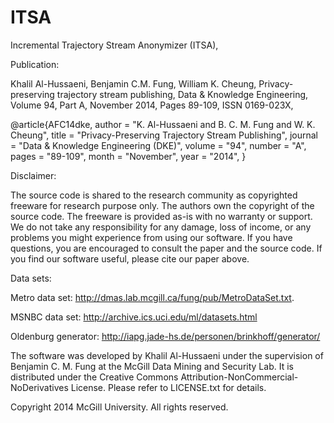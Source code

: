 # ITSA
Incremental Trajectory Stream Anonymizer (ITSA),

Publication:

Khalil Al-Hussaeni, Benjamin C.M. Fung, William K. Cheung, Privacy-preserving trajectory stream publishing, 
Data & Knowledge Engineering, Volume 94, Part A, November 2014, Pages 89-109, ISSN 0169-023X,


@article{AFC14dke,
        author = "K. Al-Hussaeni and B. C. M. Fung and W. K. Cheung",
        title = "Privacy-Preserving Trajectory Stream Publishing",
        journal = "Data \& Knowledge Engineering (DKE)",
        volume = "94",
        number = "A",
        pages = "89-109",
        month = "November",
        year = "2014",
}

Disclaimer:

The source code is shared to the research community as copyrighted freeware 
for research purpose only. The authors own the copyright of the source code. 
The freeware is provided as-is with no warranty or support. We do not take 
any responsibility for any damage, loss of income, or any problems you might 
experience from using our software. If you have questions, you are encouraged 
to consult the paper and the source code. If you find our software useful, 
please cite our paper above.


Data sets:

Metro data set: 
http://dmas.lab.mcgill.ca/fung/pub/MetroDataSet.txt.

MSNBC data set:
http://archive.ics.uci.edu/ml/datasets.html

Oldenburg generator:
http://iapg.jade-hs.de/personen/brinkhoff/generator/

The software was developed by Khalil Al-Hussaeni under the supervision of Benjamin C. M. Fung at the McGill Data Mining and Security Lab. It is distributed under the Creative Commons Attribution-NonCommercial-NoDerivatives License. Please refer to LICENSE.txt for details.

Copyright 2014 McGill University. All rights reserved.
